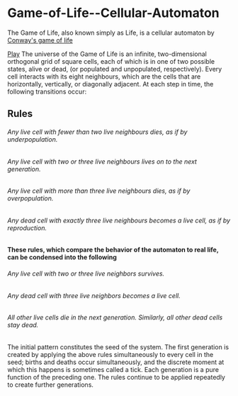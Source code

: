 # Game-of-Life--Cellular-Automaton
The Game of Life, also known simply as Life, is a cellular automaton by [Conway's game of life](https://en.wikipedia.org/wiki/Conway%27s_Game_of_Life)

[Play](https://zatch3301.github.io/Game-of-Life/)
The universe of the Game of Life is an infinite, two-dimensional orthogonal grid of square cells, each of which is in one of two possible states, alive or dead, (or populated and unpopulated, respectively). Every cell interacts with its eight neighbours, which are the cells that are horizontally, vertically, or diagonally adjacent. At each step in time, the following transitions occur:

## Rules
###### Any live cell with fewer than two live neighbours dies, as if by underpopulation.
###### Any live cell with two or three live neighbours lives on to the next generation.
###### Any live cell with more than three live neighbours dies, as if by overpopulation.
###### Any dead cell with exactly three live neighbours becomes a live cell, as if by reproduction.

#### These rules, which compare the behavior of the automaton to real life, can be condensed into the following

###### Any live cell with two or three live neighbors survives.
###### Any dead cell with three live neighbors becomes a live cell.
###### All other live cells die in the next generation. Similarly, all other dead cells stay dead.

The initial pattern constitutes the seed of the system. The first generation is created by applying the above rules simultaneously to every cell in the seed; births and deaths occur simultaneously, and the discrete moment at which this happens is sometimes called a tick. Each generation is a pure function of the preceding one. The rules continue to be applied repeatedly to create further generations.
